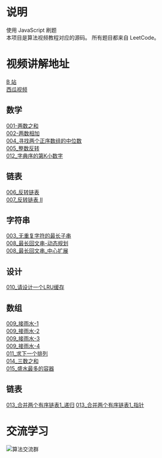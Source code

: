 # 说明

使用 JavaScript 刷题\
本项目是算法视频教程对应的源码。
所有题目都来自 LeetCode。

# 视频讲解地址

[B 站](https://space.bilibili.com/525723339)\
[西瓜视频](https://www.ixigua.com/home/111019354515?list_entrance=studio)

## 数学

[001-两数之和](https://www.ixigua.com/7049165227644224037?logTag=3e5c2bb873e729d12718)\
[002-两数相加](https://www.ixigua.com/7049569361715003917?logTag=42496b3d9ccd18418a52)\
[004_寻找两个正序数组的中位数](https://www.ixigua.com/7050222541171851807?logTag=38953020611f8ce9d10f)\
[005_整数反转](https://www.ixigua.com/7050471543042343438?logTag=c5bfbad6a2db55728622)\
[012_字典序的第K小数字](https://www.bilibili.com/video/BV1xL4y1473v)

## 链表

[006_反转链表](https://www.ixigua.com/7051194366542971423?logTag=2b7ecdd42e4320085993)\
[007_反转链表 II](https://www.ixigua.com/7051195616059359774?logTag=8bbf9ff5cb88ccbfc2b9)

## 字符串

[003_无重复字符的最长子串](https://www.ixigua.com/7049728353875526181?logTag=b43eec7cdc3abd80a5a5)\
[008_最长回文串-动态规划](https://www.ixigua.com/7051196710856589860?logTag=77093aec1c909be1e1e5)\
[008_最长回文串_中心扩展](https://www.ixigua.com/7051197994921624094?logTag=fd718013550995bce206)

## 设计
[010_请设计一个LRU缓存](https://www.bilibili.com/video/BV1jb4y1J7Kp)

## 数组
[009_接雨水-1](https://www.bilibili.com/video/BV1dS4y1Z7pA)\
[009_接雨水-2](https://www.bilibili.com/video/BV15T4y117V4)\
[009_接雨水-3](https://www.bilibili.com/video/BV1xS4y1j7WF)\
[009_接雨水-4](https://www.bilibili.com/video/BV1Y3411a7Ar)\
[011_求下一个排列](https://www.bilibili.com/video/BV1wr4y1i7Hi)\
[014_三数之和](https://www.bilibili.com/video/BV1JL411c7fU)\
[015_盛水最多的容器](https://www.bilibili.com/video/BV1SY411b7iM)

## 链表
[013_合并两个有序链表1_递归](https://www.bilibili.com/video/BV1eS4y1j78K)
[013_合并两个有序链表1_指针](https://www.bilibili.com/video/BV1AY411b7bK)



# 交流学习

![算法交流群](https://riverli.oss-cn-beijing.aliyuncs.com/b/wx.jpeg)

